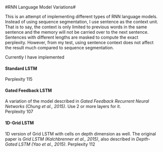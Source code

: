 #RNN Language Model Variations#

This is an attempt of implementing different types of RNN language models. Instead of using sequence segmentation, I use sentence as the context unit.
That is to say, the context is only limited to previous words in the same sentence and the memory will not be carried over to the next sentence.
Sentences with different lengths are masked to compute the exact perplexity. However, from my test, using sentence context does not affect the result much compared to sequence segmentation.

Currently I have implemented
#### Standard LSTM
Perplexity 115

#### Gated Feedback LSTM
A variation of the model described in *Gated Feedback Recurrent Neural Networks (Chung et al., 2015)*. Use 2 or more layers for it.  
Perplexity 107

#### 1D-Grid LSTM
1D version of Grid LSTM with cells on depth dimension as well. The original paper is *Grid LSTM (Kalchbrenner et al., 2015)*, also described in *Depth-Gated LSTM (Yao et al., 2015)*.
Perplexity 112

